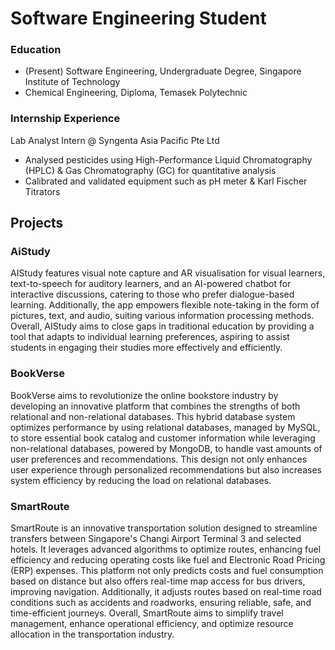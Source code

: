# Software Engineering Student

### Education
- (Present) Software Engineering, Undergraduate Degree, Singapore Institute of Technology
- Chemical Engineering, Diploma, Temasek Polytechnic

### Internship Experience
Lab Analyst Intern @ Syngenta Asia Pacific Pte Ltd
- Analysed pesticides using High-Performance Liquid Chromatography (HPLC) & Gas Chromatography (GC) for quantitative analysis
- Calibrated and validated equipment such as pH meter & Karl Fischer Titrators

## Projects

### AiStudy
AIStudy features visual note capture and AR visualisation for visual learners, text-to-speech for auditory learners, and an AI-powered chatbot for interactive discussions, catering to those who prefer dialogue-based learning. Additionally, the app empowers flexible note-taking in the form of pictures, text, and audio, suiting various information processing methods. Overall, AIStudy aims to close gaps in traditional education by providing a tool that adapts to individual learning preferences, aspiring to assist students in engaging their studies more effectively and efficiently.

### BookVerse
BookVerse aims to revolutionize the online bookstore industry by developing an innovative platform that combines the strengths of both relational and non-relational databases. This hybrid database system optimizes performance by using relational databases, managed by MySQL, to store essential book catalog and customer information while leveraging non-relational databases, powered by MongoDB, to handle vast amounts of user preferences and recommendations. This design not only enhances user experience through personalized recommendations but also increases system efficiency by reducing the load on relational databases.

### SmartRoute
SmartRoute is an innovative transportation solution designed to streamline transfers between Singapore's Changi Airport Terminal 3 and selected hotels. It leverages advanced algorithms to optimize routes, enhancing fuel efficiency and reducing operating costs like fuel and Electronic Road Pricing (ERP) expenses. This platform not only predicts costs and fuel consumption based on distance but also offers real-time map access for bus drivers, improving navigation. Additionally, it adjusts routes based on real-time road conditions such as accidents and roadworks, ensuring reliable, safe, and time-efficient journeys. Overall, SmartRoute aims to simplify travel management, enhance operational efficiency, and optimize resource allocation in the transportation industry.
